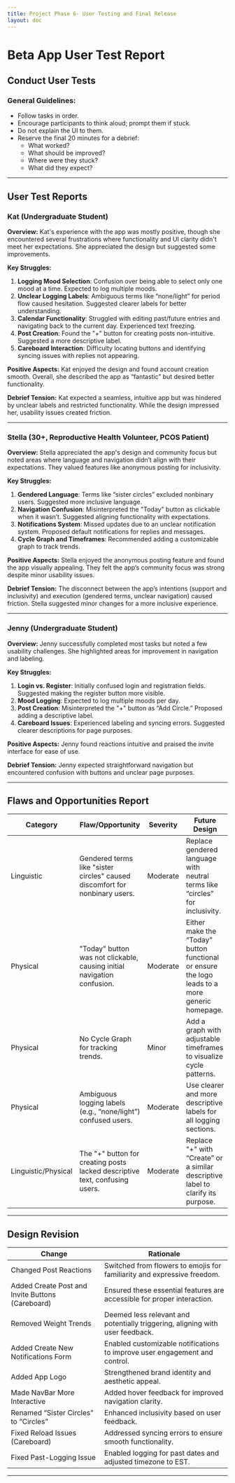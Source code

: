 ```yaml
---
title: Project Phase 6- User Testing and Final Release
layout: doc
---
```


# Beta App User Test Report

## Conduct User Tests

### General Guidelines:
- Follow tasks in order.
- Encourage participants to think aloud; prompt them if stuck.
- Do not explain the UI to them.
- Reserve the final 20 minutes for a debrief:
  - What worked?
  - What should be improved?
  - Where were they stuck?
  - What did they expect?

---

## User Test Reports

### Kat (Undergraduate Student)

**Overview:**
Kat's experience with the app was mostly positive, though she encountered several frustrations where functionality and UI clarity didn't meet her expectations. She appreciated the design but suggested some improvements.

**Key Struggles:**
1. **Logging Mood Selection**: Confusion over being able to select only one mood at a time. Expected to log multiple moods.
2. **Unclear Logging Labels**: Ambiguous terms like “none/light” for period flow caused hesitation. Suggested clearer labels for better understanding.
3. **Calendar Functionality**: Struggled with editing past/future entries and navigating back to the current day. Experienced text freezing.
4. **Post Creation**: Found the "+" button for creating posts non-intuitive. Suggested a more descriptive label.
5. **Careboard Interaction**: Difficulty locating buttons and identifying syncing issues with replies not appearing.

**Positive Aspects:**
Kat enjoyed the design and found account creation smooth. Overall, she described the app as “fantastic” but desired better functionality.

**Debrief Tension:**
Kat expected a seamless, intuitive app but was hindered by unclear labels and restricted functionality. While the design impressed her, usability issues created friction.

---

### Stella (30+, Reproductive Health Volunteer, PCOS Patient)

**Overview:**
Stella appreciated the app's design and community focus but noted areas where language and navigation didn’t align with their expectations. They valued features like anonymous posting for inclusivity.

**Key Struggles:**
1. **Gendered Language**: Terms like “sister circles” excluded nonbinary users. Suggested more inclusive language.
2. **Navigation Confusion**: Misinterpreted the "Today" button as clickable when it wasn’t. Suggested aligning functionality with expectations.
3. **Notifications System**: Missed updates due to an unclear notification system. Proposed default notifications for replies and messages.
4. **Cycle Graph and Timeframes**: Recommended adding a customizable graph to track trends.

**Positive Aspects:**
Stella enjoyed the anonymous posting feature and found the app visually appealing. They felt the app’s community focus was strong despite minor usability issues.

**Debrief Tension:**
The disconnect between the app’s intentions (support and inclusivity) and execution (gendered terms, unclear navigation) caused friction. Stella suggested minor changes for a more inclusive experience.

---

### Jenny (Undergraduate Student)

**Overview:**
Jenny successfully completed most tasks but noted a few usability challenges. She highlighted areas for improvement in navigation and labeling.

**Key Struggles:**
1. **Login vs. Register**: Initially confused login and registration fields. Suggested making the register button more visible.
2. **Mood Logging**: Expected to log multiple moods per day.
3. **Post Creation**: Misinterpreted the "+" button as “Add Circle.” Proposed adding a descriptive label.
4. **Careboard Issues**: Experienced labeling and syncing errors. Suggested clearer descriptions for page purposes.

**Positive Aspects:**
Jenny found reactions intuitive and praised the invite interface for ease of use.

**Debrief Tension:**
Jenny expected straightforward navigation but encountered confusion with buttons and unclear page purposes.

---

## Flaws and Opportunities Report

| **Category**        | **Flaw/Opportunity**                                                                                           | **Severity** | **Future Design**                                                                                                             |
|----------------------|---------------------------------------------------------------------------------------------------------------|--------------|------------------------------------------------------------------------------------------------------------------------------|
| Linguistic           | Gendered terms like "sister circles" caused discomfort for nonbinary users.                                  | Moderate     | Replace gendered language with neutral terms like “circles” for inclusivity.                                                |
| Physical             | "Today" button was not clickable, causing initial navigation confusion.                                       | Moderate     | Either make the “Today” button functional or ensure the logo leads to a more generic homepage.                                |
| Physical             | No Cycle Graph for tracking trends.                                                                          | Minor        | Add a graph with adjustable timeframes to visualize cycle patterns.                                                          |
| Physical             | Ambiguous logging labels (e.g., “none/light”) confused users.                                                | Moderate     | Use clearer and more descriptive labels for all logging sections.                                                            |
| Linguistic/Physical  | The "+" button for creating posts lacked descriptive text, confusing users.                                  | Moderate     | Replace "+" with “Create” or a similar descriptive label to clarify its purpose.                                             |

---

## Design Revision

| **Change**                                         | **Rationale**                                                                                      |
|----------------------------------------------------|----------------------------------------------------------------------------------------------------|
| Changed Post Reactions                             | Switched from flowers to emojis for familiarity and expressive freedom.                           |
| Added Create Post and Invite Buttons (Careboard)   | Ensured these essential features are accessible for proper interaction.                           |
| Removed Weight Trends                              | Deemed less relevant and potentially triggering, aligning with user feedback.                     |
| Added Create New Notifications Form                | Enabled customizable notifications to improve user engagement and control.                        |
| Added App Logo                                     | Strengthened brand identity and aesthetic appeal.                                                 |
| Made NavBar More Interactive                       | Added hover feedback for improved navigation clarity.                                             |
| Renamed “Sister Circles” to “Circles”              | Enhanced inclusivity based on user feedback.                                                      |
| Fixed Reload Issues (Careboard)                    | Addressed syncing errors to ensure smooth functionality.                                          |
| Fixed Past-Logging Issue                           | Enabled logging for past dates and adjusted timezone to EST.                                      |

---
